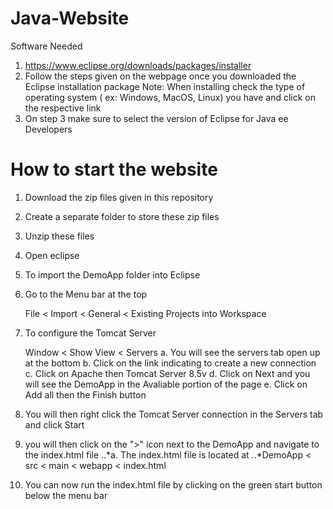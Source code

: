 # Java-Website
Software Needed
1. https://www.eclipse.org/downloads/packages/installer
2. Follow the steps given on the webpage once you downloaded the Eclipse installation package
Note: When installing check the type of operating system ( ex: Windows, MacOS, Linux) you have and click on the respective link
3. On step 3 make sure to select the version of Eclipse for Java ee Developers
# How to start the website
1. Download the zip files given in this repository
2. Create a separate folder to store these zip files
3. Unzip these files
4. Open eclipse
5. To import the DemoApp folder into Eclipse
6. Go to the Menu bar at the top

   File < Import < General < Existing Projects into Workspace

8. To configure the Tomcat Server

      Window < Show View < Servers
   a. You will see the servers tab open up at the bottom
   b. Click on the link indicating to create a new connection
   c. Click on Apache then Tomcat Server 8.5v
   d. Click on Next and you will see the DemoApp in the Avaliable portion of the page
   e. Click on Add all then the Finish button
   
10. You will then right click the Tomcat Server connection in the Servers tab and click Start
11. you will then click on the ">" icon next to the DemoApp and navigate to the index.html file
..*a. The index.html file is located at
..*DemoApp < src < main < webapp < index.html
12. You can now run the index.html file by clicking on the green start button below the menu bar
   
